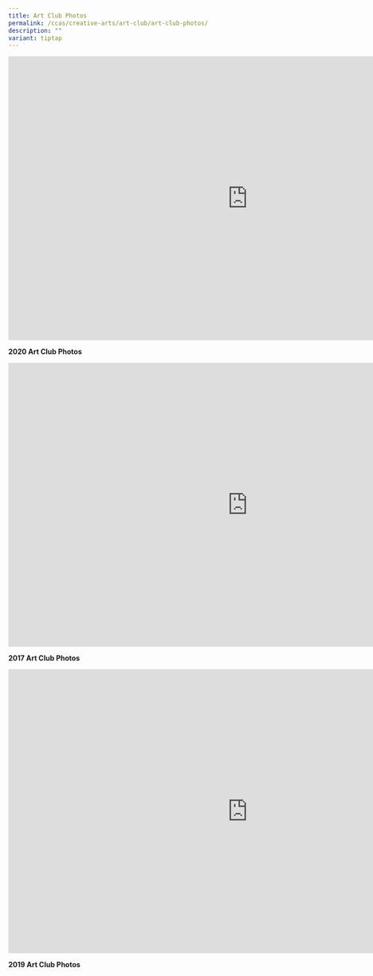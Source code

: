 ```yaml
---
title: Art Club Photos
permalink: /ccas/creative-arts/art-club/art-club-photos/
description: ""
variant: tiptap
---
```

<div class="iframe-wrapper"><iframe height="569" width="960" allowfullscreen="true" frameborder="0" src="https://docs.google.com/presentation/d/e/2PACX-1vTQr9dkoAQK0SgCVxkCXO8LngGbZZzCmVRczhCpYcXOQ1vS55oNCtxnbQHrDLQi0J9MPpHbhyxSEs-4/embed?start=false&amp;loop=false&amp;delayms=10000"></iframe></div><p><strong>2020 Art Club Photos</strong></p><div class="iframe-wrapper"><iframe height="569" width="960" allowfullscreen="true" frameborder="0" src="https://docs.google.com/presentation/d/e/2PACX-1vS3Of2nBnlp2Djb9j1gB8YiYwx7GjAEH8B4d0Ca0kMY9g1zyOvv-qCOyr8C63-GpfHP5GaJS1KU-Zlw/embed?start=false&amp;loop=false&amp;delayms=10000"></iframe></div><p><strong>2017 Art Club Photos</strong></p><div class="iframe-wrapper"><iframe height="569" width="960" allowfullscreen="true" frameborder="0" src="https://docs.google.com/presentation/d/e/2PACX-1vRRMwnLUClOitW2Xi-MMk3T8pMWqNhfkBbgrwq7prnIYnvMBZllO9_fGCGJUC2uTOq54ZkqPWTz00tH/embed?start=false&amp;loop=false&amp;delayms=10000"></iframe></div><p><strong>2019 Art Club Photos</strong></p>